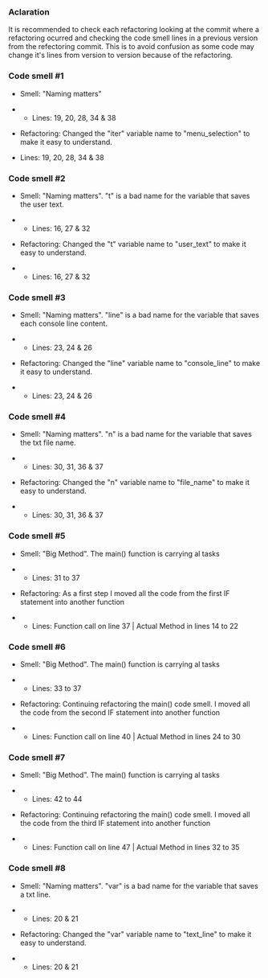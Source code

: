 ### Aclaration
It is recommended to check each refactoring looking at the commit where a refactoring ocurred and checking the code smell lines in a previous version from the refectoring commit. This is to avoid confusion as some code may change it's lines from version to version because of the refactoring.

### Code smell #1
* Smell:  "Naming matters"
* * Lines: 19, 20, 28, 34 & 38

* Refactoring: Changed the "iter" variable name to "menu_selection" to make it easy to understand.
* Lines: 19, 20, 28, 34 & 38

### Code smell #2
* Smell: "Naming matters". "t" is a bad name for the variable that saves the user text.
* * Lines: 16, 27 & 32

* Refactoring: Changed the "t" variable name to "user_text" to make it easy to understand.
* * Lines: 16, 27 & 32

### Code smell #3
* Smell: "Naming matters". "line" is a bad name for the variable that saves each console line content.
* * Lines: 23, 24 & 26

* Refactoring: Changed the "line" variable name to "console_line" to make it easy to understand.
* * Lines: 23, 24 & 26

### Code smell #4
* Smell: "Naming matters". "n" is a bad name for the variable that saves the txt file name.
* * Lines: 30, 31, 36 & 37

* Refactoring: Changed the "n" variable name to "file_name" to make it easy to understand.
* * Lines: 30, 31, 36 & 37

### Code smell #5
* Smell: "Big Method". The main() function is carrying al tasks
* * Lines: 31 to 37

* Refactoring: As a first step I moved all the code from the first IF statement into another function
* * Lines: Function call on line 37  |  Actual Method in lines 14 to 22

### Code smell #6
* Smell: "Big Method". The main() function is carrying al tasks
* * Lines: 33 to 37

* Refactoring: Continuing refactoring the main() code smell. I moved all the code from the second IF statement into another function
* * Lines: Function call on line 40  |  Actual Method in lines 24 to 30

### Code smell #7
* Smell: "Big Method". The main() function is carrying al tasks
* * Lines: 42 to 44

* Refactoring: Continuing refactoring the main() code smell. I moved all the code from the third IF statement into another function
* * Lines: Function call on line 47  |  Actual Method in lines 32 to 35

### Code smell #8
* Smell: "Naming matters". "var" is a bad name for the variable that saves a txt line.
* * Lines: 20 & 21

* Refactoring: Changed the "var" variable name to "text_line" to make it easy to understand.
* * Lines: 20 & 21